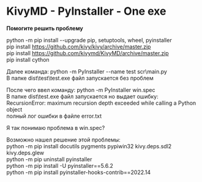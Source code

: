 # KivyMD - PyInstaller - One exe
**Помогите решить проблему**  

python -m pip install --upgrade pip, setuptools, wheel, pyinstaller  
pip install https://github.com/kivy/kivy/archive/master.zip  
pip install https://github.com/kivymd/KivyMD/archive/master.zip  
pip install cython  

Далее команда: python -m PyInstaller --name test scr\main.py  
В папке dist\test\test.exe файл запускается без проблем

После чего ввел команду: python -m PyInstaller win.spec  
В папке dist\test.exe файл  запускается но выдает ошибку:  
RecursionError: maximum recursion depth exceeded while calling a Python object  
полный лог ошибки в файле error.txt

Я так понимаю проблема в win.spec?  

Возможно нашел решение этой проблемы:  
python -m pip install docutils pygments pypiwin32 kivy.deps.sdl2 kivy.deps.glew  
python -m pip uninstall pyinstaller  
python -m pip install -U pyinstaller==5.6.2  
python -m pip install pyinstaller-hooks-contrib==2022.14  